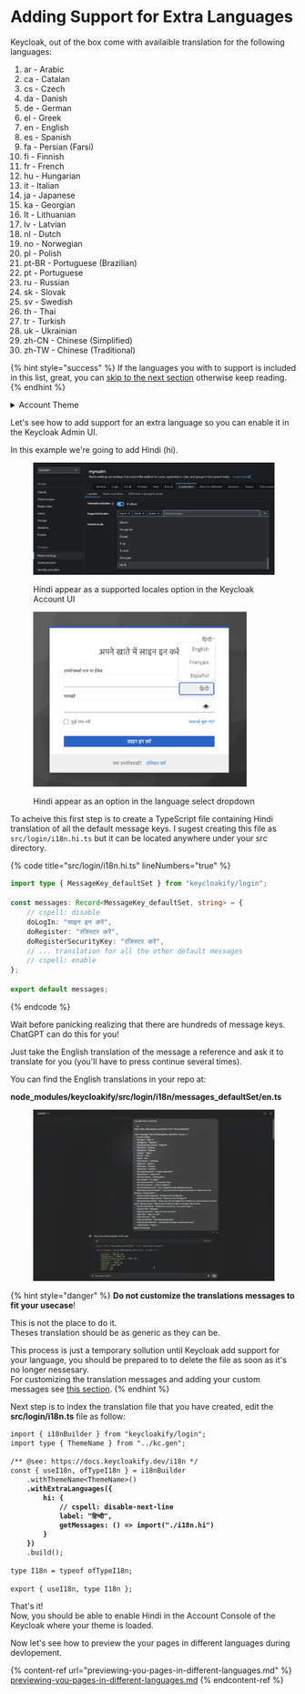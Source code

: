 # Adding Support for Extra Languages

Keycloak, out of the box come with availaible translation for the following languages: &#x20;

1. ar - Arabic
2. ca - Catalan
3. cs - Czech
4. da - Danish
5. de - German
6. el - Greek
7. en - English
8. es - Spanish
9. fa - Persian (Farsi)
10. fi - Finnish
11. fr - French
12. hu - Hungarian
13. it - Italian
14. ja - Japanese
15. ka - Georgian
16. lt - Lithuanian
17. lv - Latvian
18. nl - Dutch
19. no - Norwegian
20. pl - Polish
21. pt-BR - Portuguese (Brazilian)
22. pt - Portuguese
23. ru - Russian
24. sk - Slovak
25. sv - Swedish
26. th - Thai
27. tr - Turkish
28. uk - Ukrainian
29. zh-CN - Chinese (Simplified)
30. zh-TW - Chinese (Traditional)

{% hint style="success" %}
If the languages you with to support is included in this list, great, you can [skip to the next section](previewing-you-pages-in-different-languages.md) otherwise keep reading.
{% endhint %}

<details>

<summary>Account Theme</summary>

Regarding the Account theme.&#x20;

### Single-Page

If you have opted for [the Single-Page implementation](../account-theme/single-page.md) of the the system is different, it levrages i18Next. To see how it works you can eject (manually) the src/account/i18n.ts file from the @keycloakify/keycloak-account-ui package. To add support for an extra language you must use the [postBuild function](../configuration-options/postbuild.md) to copy your aditional `message_xx.properties` files in **theme/\<your-theme-name>/account/messages/**.

You must also add this line to the **theme/\<your-theme-name>/account/theme.property** file:

`locales=ar,ca,cs,da,de,el,en,es,fa,fi,fr,hu,it,ja,ka,lt,lv,nl,no,pl,pt-BR,pt,ru,sk,sv,th,tr,uk,zh-CN,zh-TW,<your additional language>`

### Multi-Page

If you have opted for the Multi-Page account theme, things are much easyer as they work exactly the same as in the login theme. &#x20;

You can follow the same instruction just everywhere you have **/login/**, replace by **/account/**.

The list of language supported out of the box is smaller though, here it is:

1. ar - Arabic
2. ca - Catalan
3. cs - Czech
4. da - Danish
5. de - German
6. en - English
7. es - Spanish
8. fi - Finnish
9. fr - French
10. hu - Hungarian
11. it - Italian
12. ja - Japanese
13. lt - Lithuanian
14. lv - Latvian
15. nl - Dutch
16. no - Norwegian
17. pl - Polish
18. pt-BR - Portuguese (Brazilian)
19. ru - Russian
20. sk - Slovak
21. sv - Swedish
22. tr - Turkish
23. types - (No associated language, probably a types file)
24. zh-CN - Chinese (Simplified)

</details>

Let's see how to add support for an extra language so you can enable it in the Keycloak Admin UI.

In this example we're going to add Hindi (hi).

<figure><img src="../.gitbook/assets/image (4).png" alt=""><figcaption><p>Hindi appear as a supported locales option in the Keycloak Account UI</p></figcaption></figure>

<figure><img src="../.gitbook/assets/image (5).png" alt="" width="375"><figcaption><p>Hindi appear as an option in the language select dropdown</p></figcaption></figure>

To acheive this first step is to create a TypeScript file containing Hindi translation of all the default message keys. I sugest creating this file as `src/login/i18n.hi.ts` but it can be located anywhere under your src directory.

{% code title="src/login/i18n.hi.ts" lineNumbers="true" %}
```typescript
import type { MessageKey_defaultSet } from "keycloakify/login";

const messages: Record<MessageKey_defaultSet, string> = {
    // cspell: disable
    doLogIn: "साइन इन करें",
    doRegister: "रजिस्टर करें",
    doRegisterSecurityKey: "रजिस्टर करें",
    // ... translation for all the other default messages
    // cspell: enable
};

export default messages;
```
{% endcode %}

Wait before panicking realizing that there are hundreds of message keys. ChatGPT can do this for you!

Just take the English translation of the message a reference and ask it to translate for you (you'll have to press continue several times). &#x20;

You can find the English translations in your repo at:&#x20;

**node\_modules/keycloakify/src/login/i18n/messages\_defaultSet/en.ts**

<figure><img src="../.gitbook/assets/image (6).png" alt=""><figcaption></figcaption></figure>

{% hint style="danger" %}
**Do not customize the translations messages to fit your usecase**!&#x20;

This is not the place to do it. \
Theses translation should be as generic as they can be.

This process is just a temporary sollution until Keycloak add support for your language, you should be prepared to to delete the file as soon as it's no longer nessesary.  \
For customizing the translation messages and adding your custom messages see [this section](adding-new-translation-messages-or-changing-the-default-ones.md).
{% endhint %}

Next step is to index the translation file that you have created, edit the **src/login/i18n.ts** file as follow:

<pre class="language-typescript" data-title="src/login/i18n.ts"><code class="lang-typescript">import { i18nBuilder } from "keycloakify/login";
import type { ThemeName } from "../kc.gen";

/** @see: https://docs.keycloakify.dev/i18n */
const { useI18n, ofTypeI18n } = i18nBuilder
    .withThemeName&#x3C;ThemeName>()
<strong>    .withExtraLanguages({
</strong><strong>        hi: {
</strong><strong>            // cspell: disable-next-line
</strong><strong>            label: "हिन्दी",
</strong><strong>            getMessages: () => import("./i18n.hi")
</strong><strong>        }
</strong><strong>    })
</strong>    .build();

type I18n = typeof ofTypeI18n;

export { useI18n, type I18n };
</code></pre>

That's it! \
Now, you should be able to enable Hindi in the Account Console of the Keycloak where your theme is loaded.

Now let's see how to preview the your pages in different languages during devlopement.

{% content-ref url="previewing-you-pages-in-different-languages.md" %}
[previewing-you-pages-in-different-languages.md](previewing-you-pages-in-different-languages.md)
{% endcontent-ref %}
